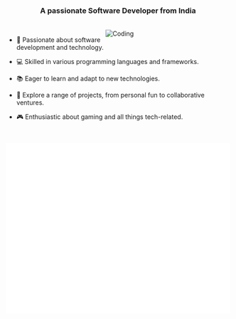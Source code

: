 <h3 align="center">A passionate Software Developer from India</h3>
<br>
<img align="right" alt="Coding" width="280" src="https://cdn.dribbble.com/users/730703/screenshots/6581243/avento.gif" />

<div align="left">

- 🚀 Passionate about software development and technology.

- 💻 Skilled in various programming languages and frameworks.

- 📚 Eager to learn and adapt to new technologies.

- 🌟 Explore a range of projects, from personal fun to collaborative ventures.

- 🎮 Enthusiastic about gaming and all things tech-related.
</div>
<br>

![Metrics](/metrics.plugin.achievements.svg)